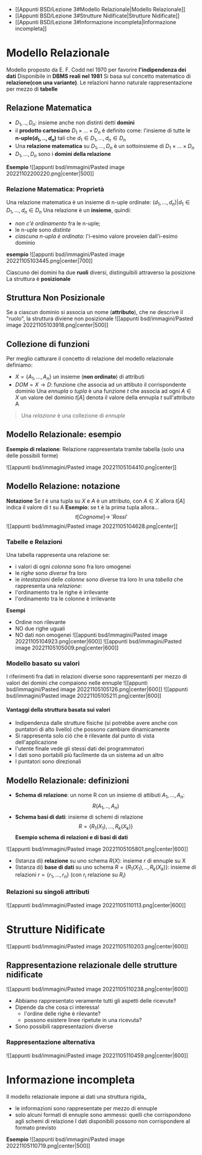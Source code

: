 
- [[Appunti BSD/Lezione 3#Modello Relazionale|Modello Relazionale]]
- [[Appunti BSD/Lezione 3#Strutture Nidificate|Strutture Nidificate]]
- [[Appunti BSD/Lezione 3#Informazione incompleta|Informazione incompleta]]

# Modello Relazionale

Modello proposto da E. F. Codd nel 1970 per favorire **l'indipendenza dei dati**
Disponibile in **DBMS reali nel 1981**
Si basa sul concetto matematico di **relazione(con una variante)**. Le relazioni hanno naturale rappresentazione per mezzo di **tabelle**

## Relazione Matematica
- $D_1,..,D_n$: insieme anche non distinti detti **domini**
- il **prodotto cartesiano** $D_1\times...\times D_n$ è definito come: l'insieme di tutte le **n-uple($d_1,..,d_n$)** tali che $d_1\in D_1,...,d_n\in D_n$
- Una **relazione matematica** su $D_1,...,D_n$ è un sottoinsieme di $D_1\times...\times D_n$
- $D_1,...,D_n$ sono i **domini della relazione**

**Esempio**
![[appunti bsd/immagini/Pasted image 20221102200220.png|center|500]]

### Relazione Matematica: Proprietà

Una relazione matematica è un insieme di n-uple ordinate: $(d_1,...,d_n)|d_1\in D_1,...,d_n\in D_n$
Una relazione è un **insieme**, quindi:
- _non c'è ordinamento_ fra le n-uple;
- le n-uple sono _distinte_
- _ciascuna n-upla è ordinata_: l'i-esimo valore proveien dall'i-esimo dominio

**esempio**
![[appunti bsd/immagini/Pasted image 20221105103445.png|center|700]]

Ciascuno dei domini ha due **ruoli** diversi, distinguibili attraverso la posizione
La struttura è **posizionale**

## Struttura Non Posizionale
Se a ciascun dominio si associa un nome (**attributo**), che ne descrive il "ruolo", la struttura diviene non posizionale
![[appunti bsd/immagini/Pasted image 20221105103918.png|center|500]]

## Collezione di funzioni
Per meglio catturare il concetto di relazione del modello relazionale definiamo:
- $X=\lbrace A_1,...,A_n\rbrace$ un insieme (**non ordinato**) di attributi
- $DOM=X\to D$: funzione che associa ad un attibuto il corrispondente dominio
Una _ennupla_ o _tupla_ è una funzione $t$ che associa ad ogni $A\in X$ un valore del dominio
$t[A]$ denota il valore della ennupla $t$ sull'attributo A

>Una _relazione_ è una collezione di _ennuple_

## Modello Relazionale: esempio
**Esempio di relazione**: Relazione rappresentata tramite tabella (solo una delle possibili forme)

![[appunti bsd/immagini/Pasted image 20221105104410.png|center]]

## Modello Relazione: notazione
**Notazione**
Se $t$ è una tupla su $X$ e $A$ è un attributo, con $A\in X$ allora $t[A]$ indica il valore di t su A
**Esempio**: se t è la prima tupla allora...
$$t[Cognome]\to\:'Rossi'$$
![[appunti bsd/immagini/Pasted image 20221105104628.png|center]]

### Tabelle e Relazioni

Una tabella rappresenta una relazione se:
- i valori di ogni _colonna_ sono fra loro omogenei
- le _righe_ sono _diverse_ fra loro
- le _intestazioni_ delle _colonne_ sono diverse tra loro
In una _tabella_ che rappresenta una _relazione_:
- l'ordinamento tra le righe è irrilevante
- l'ordinamento tra le colonne è irrilevante

**Esempi**
- Ordine non rilevante
- NO due righe uguali
- NO dati non omogenei
![[appunti bsd/immagini/Pasted image 20221105104923.png|center|600]]
![[appunti bsd/immagini/Pasted image 20221105105009.png|center|600]]

### Modello basato su valori
I riferimenti fra dati in relazioni diverse sono rappresentanti per mezzo di valori dei domini che compaiono nelle ennuple
![[appunti bsd/immagini/Pasted image 20221105105126.png|center|600]]
![[appunti bsd/immagini/Pasted image 20221105105211.png|center|600]]

#### Vantaggi della struttura basata sui valori

- Indipendenza dalle strutture fisiche (si potrebbe avere anche con puntatori di alto livello)  che possono cambiare dinamicamente
- Si rappresenta solo ciò che è rilevante dal punto di vista dell'applicazione
- l'utente finale vede gli stessi dati dei programmatori
- I dati sono portabili più facilmente da un sistema ad un altro
- I puntatori sono direzionali

## Modello Relazionale: definizioni

- **Schema di relazione**: un nome R con un insieme di attibuti $A_1,...,A_n$: $$R(A_1,..,A_n)$$
- **Schema basi di dati**: insieme di schemi di relazione $$R=\lbrace R_1(X_1),...,R_k(X_k)\rbrace$$
**Esempio schema di relazioni e di basi di dati**

![[appunti bsd/immagini/Pasted image 20221105105801.png|center|600]]

- (Istanza di) **relazione** su uno schema $R(X)$: insieme $r$ di ennuple su X
- (Istanza di) **base di dati** su uno schema $R=\lbrace R_1(X_1),..,R_k(X_k)\rbrace$: insieme di relazioni $r=\lbrace r_1,...,r_n\rbrace$ (con $r_i$ relazione su $R_i$)

### Relazioni su singoli attributi
![[appunti bsd/immagini/Pasted image 20221105110113.png|center|600]]


# Strutture Nidificate
![[appunti bsd/immagini/Pasted image 20221105110203.png|center|600]]
## Rappresentazione relazionale delle strutture nidificate
![[appunti bsd/immagini/Pasted image 20221105110238.png|center|600]]

- Abbiamo rappresentato veramente tutti gli aspetti delle ricevute?
- Dipende da che cosa ci interessa!
	- l'ordine delle righe è rilevante?
	- possono esistere linee ripetute in una ricevuta?
- Sono possibili rappresentazioni diverse

### Rappresentazione alternativa
![[appunti bsd/immagini/Pasted image 20221105110459.png|center|600]]


# Informazione incompleta

Il modello relazionale impone ai dati una struttura rigida_
- le informazioni sono rappresentate per mezzo di ennuple
- solo alcuni formati di ennuple sono ammessi: quelli che corrispondono agli schemi di relazione
I dati disponibili possono non corrispondere al formato previsto

**Esempio**
![[appunti bsd/immagini/Pasted image 20221105110719.png|center|500]]

